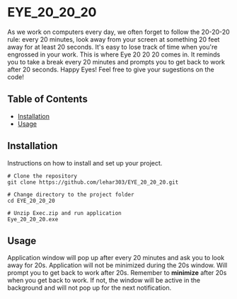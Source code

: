 # EYE_20_20_20

As we work on computers every day, we often forget to follow the 20-20-20 rule: every 20 minutes, look away from your screen at something 20 feet away for at least 20 seconds. It's easy to lose track of time when you're engrossed in your work. This is where Eye 20 20 20 comes in. It reminds you to take a break every 20 minutes and prompts you to get back to work after 20 seconds. Happy Eyes!
Feel free to give your sugestions on the code!

## Table of Contents

- [Installation](#installation)
- [Usage](#usage)


## Installation

Instructions on how to install and set up your project.

```console
# Clone the repository
git clone https://github.com/lehar303/EYE_20_20_20.git

# Change directory to the project folder
cd EYE_20_20_20

# Unzip Exec.zip and run application
Eye_20_20_20.exe
```

## Usage
Application window will pop up after every 20 minutes and ask you to look away for 20s. Application will not be minimized during the 20s window. Will prompt you to get back to work after 20s. Remember to **minimize** after 20s when you get back to work. If not, the window will be active in the background and will not pop up for the next notification.


